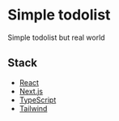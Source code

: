 # Simple todolist

Simple todolist but real world

## Stack

- [React](https://reactjs.org/docs/getting-started.html)
- [Next.js](https://nextjs.org/docs/getting-started)
- [TypeScript](https://www.typescriptlang.org/docs/handbook/intro.html)
- [Tailwind](https://tailwindcss.com/docs/installation)
